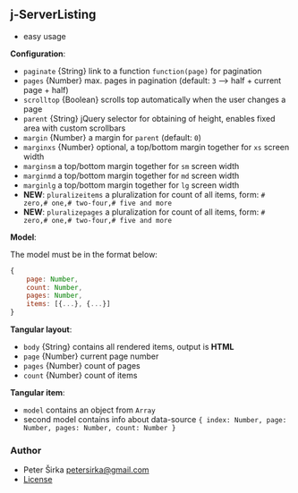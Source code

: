 ## j-ServerListing

- easy usage

__Configuration__:

- `paginate` {String} link to a function `function(page)` for pagination
- `pages` {Number} max. pages in pagination (default: `3` --> half + current page + half)
- `scrolltop` {Boolean} scrolls top automatically when the user changes a page
- `parent` {String} jQuery selector for obtaining of height, enables fixed area with custom scrollbars
- `margin` {Number} a margin for `parent` (default: `0`)
- `marginxs` {Number} optional, a top/bottom margin together for `xs` screen width
- `marginsm` a top/bottom margin together for `sm` screen width
- `marginmd` a top/bottom margin together for `md` screen width
- `marginlg` a top/bottom margin together for `lg` screen width
- __NEW__: `pluralizeitems` a pluralization for count of all items, form: `# zero,# one,# two-four,# five and more`
- __NEW__: `pluralizepages` a pluralization for count of all items, form: `# zero,# one,# two-four,# five and more`

__Model__:

The model must be in the format below:

```javascript
{
	page: Number,
	count: Number,
	pages: Number,
	items: [{...}, {...}]
}
```

__Tangular layout__:

- `body` {String} contains all rendered items, output is __HTML__
- `page` {Number} current page number
- `pages` {Number} count of pages
- `count` {Number} count of items

__Tangular item__:

- `model` contains an object from `Array`
- second model contains info about data-source `{ index: Number, page: Number, pages: Number, count: Number }`

### Author

- Peter Širka <petersirka@gmail.com>
- [License](https://www.totaljs.com/license/)
